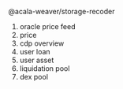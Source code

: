 @acala-weaver/storage-recoder

1. oracle price feed
2. price
3. cdp overview
4. user loan
5. user asset
6. liquidation pool
7. dex pool